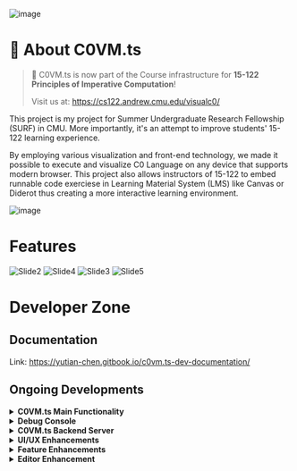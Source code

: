 ![image](https://user-images.githubusercontent.com/47029019/177197388-a7884f33-ae32-45bb-91de-139a8ff04cbf.png)

# 🤗 About C0VM.ts

> 🎉 C0VM.ts is now part of the Course infrastructure for **15-122 Principles of Imperative Computation**!
> 
> Visit us at: https://cs122.andrew.cmu.edu/visualc0/

This project is my project for Summer Undergraduate Research Fellowship (SURF) in CMU. More importantly, it's an attempt to improve students' 15-122 learning experience.

By employing various visualization and front-end technology, we made it possible to execute and visualize C0 Language on any device that supports modern browser. This project also allows instructors of 15-122 to embed runnable code exerciese in Learning Material System (LMS) like Canvas or Diderot thus creating a more interactive learning environment.

![image](https://user-images.githubusercontent.com/47029019/177198127-8f17d13b-e09f-4d1c-b214-b3bcad33e9ae.png)

# Features

![Slide2](https://user-images.githubusercontent.com/47029019/188786107-2c936dd6-f0c8-4102-9e97-f93d9c37dd39.png)
![Slide4](https://user-images.githubusercontent.com/47029019/188786411-43c66821-0f21-434f-a270-c0f500c5f5d2.png)
![Slide3](https://user-images.githubusercontent.com/47029019/188786109-3a2f0b60-d1ed-4edd-a8c8-74effcd206e2.png)
![Slide5](https://user-images.githubusercontent.com/47029019/188787516-47821a85-5cd3-4394-9b8a-318138442aa0.png)


# Developer Zone

## Documentation

Link: https://yutian-chen.gitbook.io/c0vm.ts-dev-documentation/

## Ongoing Developments 

<details>
<summary><b>C0VM.ts Main Functionality</b></summary>

- [ ] **Function**: Improve type inference system - allow struct on stack **[Breaking change required]**
- [ ] **Allocator**: Implement memory allocator with garbage collection. *(Nice to have)*
- [ ] **Error Msg**: Show readable error message on AADDS access out of bound.
<!-- - [x] **Error Handling**: Friendly Error Message
- [x] **Function**: Type Inference System during runtime
- [x] **Function**: Show local variable’s value during runtime
- [x] **Function**: `NativeIO::Readline`
- [x] **Debug**: Check the bug when running `buggy_SSA_test.bc0` problem.
- [x] **Parser**: Deal with “dummy return value” (occurs at `void` functions)
- [x] **Future**: Map the source code line number to bytecode line number **@Iliano**
- [x] **Type Inference**: Resolve `typedef` in C0 source code automatically
- [x] **Function**: Support `NativeParse` functions
- [x] **Function**: Partially support `NativeFloat` functions (`printint` and `printhex`)
- [x] **Debugger**: Add `Details` panel in debugger options. Show all C0VM details (`V`, `S`, etc.) -->
- [ ] **Function**: <del>Change `NativeIO::Readline` to `async` function</del>
- [ ] **Function**: <del>Heap allocator garbage collection based on ref count</del>

</details>

<details>
<summary><b>Debug Console</b></summary>

- [ ] **Debugger**: Add garbage collection sign (pacman)
- [ ] **Debugger**: Show pointer address on hover on struct component
- [ ] **Debugger**: When a function is called, display variable boxes for all of its local variables right away rather than incrementally (add the names as the declaration for them are executed) &rarr; CC0 will reuse variable slots, see Issue@34
- [ ] **Debugger**: Hide the detailed structure in `o0` and `o1` file.
<!-- - [x] **Debugger**: Store break point state when user switch between BC0 and C0 mode using `toJSON` and `fromJSON` serialization methods in CodeMirror.
- [x] **Debugger**: Show function call stack
- [x] **Debugger**: Show struct field value whenever possible
- [x] **Debugger**: Show array content (elements in `arr`) whenever possible
- [x] **Debugger**: change pointer value display
- [x] **Debugger**: Expand first level by default
- [x] **Debugger**: Make struct debug display more compact
- [x] **Debugger**: Add a button/arrow on func name collapse/expand
- [x] **Debugger**: When array is not initialized, it’s by default an empty array (currently displayed as NULL)
- [x] **Debugger**: Just show the function name on debug console (not `f main` as it currently shows)
- [x] **Debugger**: Darken breakpoint column on hover -->
- [ ] <del>**Debugger**: Add a "step over" option?</del>

</details>

<details>
<summary><b>C0VM.ts Backend Server</b></summary>

<!-- - [x] **Server**: Change the synchronous system-calls to `async`.
- [x] **Server**: Support the -d flag option
- [x] **Server**: Documentation of Compile-code API
- [x] **Server**: Extended Bytecode format to allow c0 - bc0 correspondence
- [x] **Server**: Fix domain name problem -->

</details>

<details>
<summary><b>UI/UX Enhancements</b></summary>

- [ ] **UI**: Flexible grid proportion (editor resize)
- [ ] **React**: Encapsulate the application using `shadowRoot` in HTML *(Nice to have)*
- [ ] **UI**: Garbage collection on graphical debug console &rarr; User click the isolated node to "collect" them.
<!-- - [x] **UX**: Shortcut key for Run and Step
- [x] **UX**: Auto Step - step the code with certain interval
- [x] **UX**: Settings - allow user to set interval
- [x] **UX**: Make it clear how to use breakpoint feature
- [x] **UI**: Replace the 🔴 Emoji for bp into CSS-based element
- [x] **UX**: Rename editor tab on <del>second-key click</del> double click
- [x] **UI**: Add gap between rows in `stacknode` of graphical debugger
- [x] **UI**: Add border to values in `stacknode`
- [x] **UI**: Optimize user workflow
- [x] **UI**: File import based on popup window dialog
- [x] **UI**: Enable/Disable buttons in main function area based on input area
- [x] **UI**: Fix CSS style of the react application page
- [x] **UI**: Right aligned variable names in stack
- [x] **UI**: Right aligned struct field names
- [x] **React**: Add breakpoint as a component state instead of global variable (which may lead to strange problems, sometimes toggled breakpoint does not work at all)
- [x] **React**: Add execution line (highlight line) as component state instead of global state -->

</details>

<details>
<summary><b>Feature Enhancements</b></summary>

<!-- - [x] **Feature**: Breakpoint, Step and Run
- [x] **Feature**: Show execution position
- [x] **Feature**: Compile Multiple Files
- [x] **Feature**: Compile with flags -->

</details>


<details>
<summary><b>Editor Enhancement</b></summary>

- [ ] **Syntax Highlighting**: Rewrite the parser generator profile to match with formal definition in `C0Reference.pdf`
- [ ] **Editor**: Import object file (`.o0` and `.o1` file)
- [ ] **Editor**: Jump to the line executing *(Nice to have)*
- [ ] **Editor**: Autocomplete for C0 Language *(Nice to have)*
<!-- - [x] **Editor**: Import project (folder)
- [x] **Editor**: Refresh & Render problem when scrolling
- [x] **Editor**: Syntax Highlighting (BC0)
- [x] **Editor**: Middle comment in BC0 in another color
- [x] **Editor**: Syntax Highlighting (C0)
- [x] **Editor**: Multiple File Editors (Tabs?)
- [x] **Syntax Highlighting**: Swap the syntax highlight between instruction and comment -->
- [ ] **Debug**: <del>Fix drag & drop import not working problem</del>
- [ ] **Editor**: <del>Replace Codemirror with Monaco https://microsoft.github.io/monaco-editor/</del>
- [ ] **Editor**: <del>Recover editor content based on `localStorage`</del>
- [ ] **Editor**: <del>Auto language-detection & switch</del>

</details>

